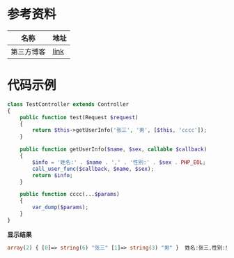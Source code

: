 # 参考资料

| 名称       | 地址                                       |
| ---------- | ------------------------------------------ |
| 第三方博客 | [link](https://learnku.com/articles/57330) |



# 代码示例

```php
class TestController extends Controller
{
    public function test(Request $request)
    {
        return $this->getUserInfo('张三', '男', [$this, 'cccc']);
    }

    public function getUserInfo($name, $sex, callable $callback)
    {
        $info = '姓名:' . $name . ',' . '性别:' . $sex . PHP_EOL;
        call_user_func($callback, $name, $sex);
        return $info;
    }

    public function cccc(...$params)
    {
        var_dump($params);
    }
}
```

**显示结果**

```php
array(2) { [0]=> string(6) "张三" [1]=> string(3) "男" }  姓名:张三,性别:男
```

